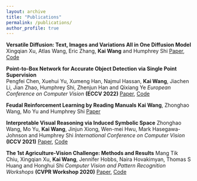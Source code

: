 ```yaml
---
layout: archive
title: "Publications"
permalink: /publications/
author_profile: true
---
```


**Versatile Diffusion: Text, Images and Variations All in One Diffusion Model**  
Xingqian Xu, Atlas Wang, Eric Zhang, **Kai Wang** and Humphrey Shi
[Paper](https://arxiv.org/abs/2211.08332), [Code](https://github.com/SHI-Labs/Versatile-Diffusion)

**Point-to-Box Network for Accurate Object Detection via Single Point Supervision**  
Pengfei Chen, Xuehui Yu, Xumeng Han, Najmul Hassan, **Kai Wang**, Jiachen Li, Jian Zhao, Humphrey Shi, Zhenjun Han and Qixiang Ye 
*European Conference on Computer Vision* **(ECCV 2022)** [Paper](https://link.springer.com/chapter/10.1007/978-3-031-20077-9_4), [Code](https://github.com/ucas-vg/P2BNet)

**Feudal Reinforcement Learning by Reading Manuals**
**Kai Wang**, Zhonghao Wang, Mo Yu and Humphrey Shi
[Paper](https://arxiv.org/abs/2110.06477)

**Interpretable Visual Reasoning via Induced Symbolic Space**
Zhonghao Wang, Mo Yu, **Kai Wang**, Jinjun Xiong, Wen-mei Hwu, Mark Hasegawa-Johnson and Humphrey Shi
*International Conference on Computer Vision* **(ICCV 2021)** [Paper](https://openaccess.thecvf.com/content/ICCV2021/html/Wang_Interpretable_Visual_Reasoning_via_Induced_Symbolic_Space_ICCV_2021_paper.html), [Code](https://github.com/SHI-Labs/Interpretable-Visual-Reasoning)

**The 1st Agriculture-Vision Challenge: Methods and Results**
Mang Tik Chiu, Xingqian Xu, **Kai Wang**, Jennifer Hobbs, Naira Hovakimyan, Thomas S Huang and Honghui Shi
*Computer Vision and Pattern Recognition Workshops* **(CVPR Workshop 2020)** [Paper](https://openaccess.thecvf.com/content_CVPRW_2020/html/w5/Chiu_The_1st_Agriculture-Vision_Challenge_Methods_and_Results_CVPRW_2020_paper.html), [Code](https://github.com/SHI-Labs/Agriculture-Vision)
